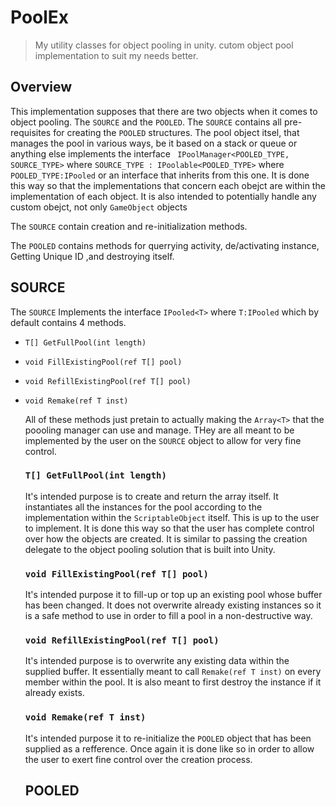 # PoolEx
> My utility classes for object pooling in unity. cutom object pool implementation to suit my needs better.
> 
## Overview
This implementation supposes that there are two objects when it comes to object pooling. The `SOURCE` and the `POOLED`. The `SOURCE` contains all pre-requisites for creating the `POOLED` structures. The pool object itsel, that manages the pool in various ways, be it based on a stack or queue or anything else implements the interface ` IPoolManager<POOLED_TYPE, SOURCE_TYPE>` where `SOURCE_TYPE : IPoolable<POOLED_TYPE>` where `POOLED_TYPE:IPooled` or an interface that inherits from this one. It is done this way so that the implementations that concern each obejct are within the implementation of each object. It is also intended to potentially handle any custom obejct, not only `GameObject` objects

The `SOURCE` contain creation and re-initialization methods. 

The `POOLED` contains methods for querrying activity, de/activating instance, Getting Unique ID ,and destroying itself.

## SOURCE
The `SOURCE` Implements the interface `IPooled<T>` where `T:IPooled` which by default contains 4 methods.

- `T[] GetFullPool(int length)`
- `void FillExistingPool(ref T[] pool)`
- `void RefillExistingPool(ref T[] pool)`
- `void Remake(ref T inst)`

  All of these methods just pretain to actually making the `Array<T>` that the poooling manager can use and manage. THey are all meant to be implemented by the user on the `SOURCE` object to allow for very fine control.

  ### `T[] GetFullPool(int length)`
    It's intended purpose is to create and return the array itself. It instantiates all the instances for the pool according to the implementation within the `ScriptableObject` itself. This is up to the user to implement. It is done this way so that the user has complete control over how the objects are created. It is similar to passing the creation delegate to the object pooling solution that is built into Unity.
  
  ### `void FillExistingPool(ref T[] pool)`
    It's intended purpose it to fill-up or top up an existing pool whose buffer has been changed. It does not overwrite already existing instances so it is a safe method to use in order to fill a pool in a non-destructive way.
  
  ### `void RefillExistingPool(ref T[] pool)`
    It's intended purpose is to overwrite any existing data within the supplied buffer. It essentially meant to call `Remake(ref T inst)` on every member within the pool. It is also meant to first destroy the instance if it already exists.

  ### `void Remake(ref T inst)`
    It's intended purpose it to re-initialize the `POOLED` object that has been supplied as a refference. Once again it is done like so in order to allow the user to exert fine control over the creation process.

  ## POOLED
